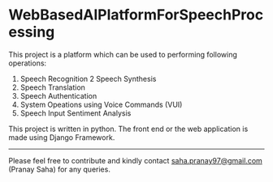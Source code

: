 # WebBasedAIPlatformForSpeechProcessing
This project is a platform which can be used to performing following operations:

1. Speech Recognition
2  Speech Synthesis
3. Speech Translation
4. Speech Authentication
5. System Opeations using Voice Commands (VUI)
6. Speech Input Sentiment Analysis


This project is written in python.
The front end or the web application is made using Django Framework.



--------------------------------------------

Please feel free to contribute and kindly contact saha.pranay97@gmail.com (Pranay Saha) for any queries.
